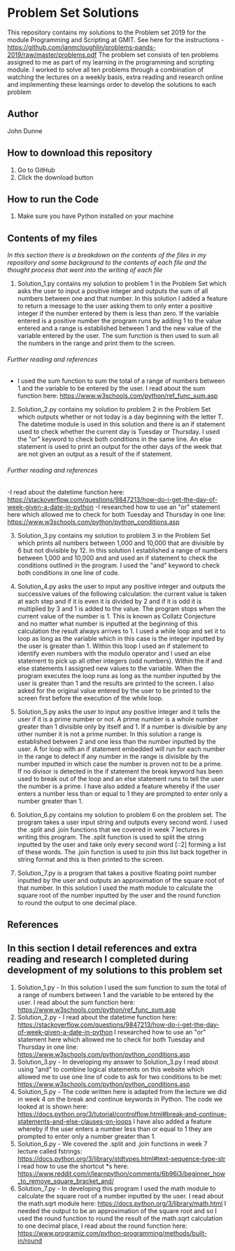 # Problem Set Solutions

This repository contains my solutions to the Problem set 2019 for the module Programming and Scripting at GMIT.
See here for the instructions - https://github.com/ianmcloughlin/problems-pands-2019/raw/master/problems.pdf
The problem set consists of ten problems assigned to me as part of my learning in the programming and scripting module. I worked to solve all ten problems through a combination of watching the lectures on a weekly basis, extra reading and research online and implementing these learnings order to develop the solutions to each problem

## Author
John Dunne

## How to download this repository

1. Go to GitHub
2. Click the download button

## How to run the Code

1. Make sure you have Python installed on your machine

## Contents of my files
*In this section there is a breakdown on the contents of the files in my repository and some background to the contents of each file and the thought process that went into the writing of each file*
1. Solution_1.py contains my solution to problem 1 in the Problem Set which asks the user to input a positive integer and outputs the sum of all numbers between one and that number. In this solution I added a feature to return a message to the user asking them to only enter a positive integer if the number entered by them is less than zero. If the variable entered is a positive number the program runs by adding 1 to the value entered and a range is established between 1 and the new value of the variable entered by the user. The sum function is then used to sum all the numbers in the range and print them to the screen. 
###### Further reading and references
* I used the sum function to sum the total of a range of numbers between 1 and the variable to be entered by the user. I read about the sum function here: https://www.w3schools.com/python/ref_func_sum.asp


2. Solution_2.py contains my solution to problem 2 in the Problem Set which outputs whether or not today is a day beginning with the letter T. The datetime module is used in this solution and there is an if statement used to check whether the current day is Tuesday or Thursday. I used the "or" keyword to check both conditions in the same line. An else statement is used to print an output for the other days of the week that are not given an output as a result of the if statement. 
###### Further reading and references
-I read about the datetime function here:  https://stackoverflow.com/questions/9847213/how-do-i-get-the-day-of-week-given-a-date-in-python
-I researched how to use an "or" statement here which allowed me to check for both Tuesday and Thursday in one line: https://www.w3schools.com/python/python_conditions.asp

3. Solution_3.py contains my solution to problem 3 in the Problem Set which prints all numbers between 1,000 and 10,000 that are divisible by 6 but not divisible by 12. In this solution I established a range of numbers between 1,000 and 10,000 and and used an if statement to check the conditions outlined in the program. I used the "and" keyword to check both conditions in one line of code.

4. Solution_4.py asks the user to input any positive integer and outputs the successive values of the following calculation: the current value is taken at each step and if it is even it is divided by 2 and if it is odd it is multiplied by 3 and 1 is added to the value. The program stops when the current value of the number is 1. This is known as Collatz Conjecture and no matter what number is inputted at the beginning of this calculation the result always arrives to 1. I used a while loop and set it to loop as long as the variable which in this case is the integer inputted by the user is greater than 1. Within this loop I used an if statement to identify even numbers with the modulo operator and I used an else statement to pick up all other integers (odd numbers). Within the if and else statements I assigned new values to the variable. When the program executes the loop runs as long as the number inputted by the user is greater than 1 and the results are printed to the screen. I also asked for the original value entered by the user to be printed to the screen first before the execution of the while loop. 

5. Solution_5.py asks the user to input any positive integer and it tells the user if it is a prime number or not. A prime number is a whole number greater than 1 divisible only by itself and 1. If a number is divisible by any other number it is not a prime number. In this solution a range is established between 2 and one less than the number inputted by the user. A for loop with an if statement embedded will run for each number in the range to detect if any number in the range is divisible by the number inputted in which case the number is proven not to be a prime. If no divisor is detected in the if statement the break keyword has been used to break out of the loop and an else statement runs to tell the user the number is a prime. I have also added a feature whereby if the user enters a number less than or equal to 1 they are prompted to enter only a number greater than 1.  

6. Solution_6.py contains my solution to problem 6 on the problem set. The program takes a user input string and outputs every second word. I used the .split and .join functions that we covered in week 7 lectures in writing this program. The .split function is used to split the string inputted by the user and take only every second word [::2] forming a list of these words. The .join function is used to join this list back together in string format and this is then printed to the screen. 

7. Solution_7.py is a program that takes a positive floating point number inputted by the user and outputs an approximation of the square root of that number. In this solution I used the math module to calculate the square root of the number inputted by the user and the round function to round the output to one decimal place. 



## References 
## In this section I detail references and extra reading and research I completed during development of my solutions to this problem set
1. Solution_1.py - In this solution I used the sum function to sum the total of a range of numbers between 1 and the variable to be entered by the user. I read about the sum function here: https://www.w3schools.com/python/ref_func_sum.asp
2. Solution_2.py - I read about the datetime function here:  https://stackoverflow.com/questions/9847213/how-do-i-get-the-day-of-week-given-a-date-in-python I researched how to use an "or" statement here which allowed me to check for both Tuesday and Thursday in one line: https://www.w3schools.com/python/python_conditions.asp
3. Solution_3.py - In developing my answer to Solution_3.py I read about using "and" to combine logical statements on this website which allowed me to use one line of code to ask for two conditions to be met: https://www.w3schools.com/python/python_conditions.asp
5. Solution_5.py - The code written here is adapted from the lecture we did in week 4 on the break and continue keywords in Python. The code we looked at is shown here: https://docs.python.org/3/tutorial/controlflow.html#break-and-continue-statements-and-else-clauses-on-loops I have also added a feature whereby if the user enters a number less than or equal to 1 they are prompted to enter only a number greater than 1.  
6. Solution_6.py - We covered the .split and .join functions in week 7 lecture called fstrings: https://docs.python.org/3/library/stdtypes.html#text-sequence-type-str  I read how to use the shortcut *s here: https://www.reddit.com/r/learnpython/comments/6b96j3/beginner_how_to_remove_square_bracket_and/ 
7. Solution_7.py - In developing this program I used the math module to calculate the square root of a number inputted by the user. I read about the math.sqrt module here: https://docs.python.org/3/library/math.html I needed the output to be an approximation of the square root and so I used the round function to round the result of the math.sqrt calculation to one decimal place, I read about the round function here: https://www.programiz.com/python-programming/methods/built-in/round
